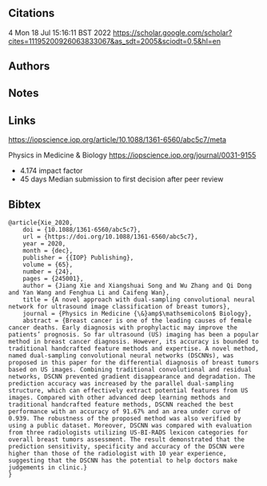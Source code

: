 # 
## Citations

4
Mon 18 Jul 15:16:11 BST 2022
https://scholar.google.com/scholar?cites=11195200926063833067&as_sdt=2005&sciodt=0,5&hl=en


## Authors 

## Notes

## Links 

https://iopscience.iop.org/article/10.1088/1361-6560/abc5c7/meta


Physics in Medicine & Biology
https://iopscience.iop.org/journal/0031-9155
* 4.174 impact factor  
* 45 days Median submission to first decision after peer review

## Bibtex 

```
@article{Xie_2020,
	doi = {10.1088/1361-6560/abc5c7},
	url = {https://doi.org/10.1088/1361-6560/abc5c7},
	year = 2020,
	month = {dec},
	publisher = {{IOP} Publishing},
	volume = {65},
	number = {24},
	pages = {245001},
	author = {Jiang Xie and Xiangshuai Song and Wu Zhang and Qi Dong and Yan Wang and Fenghua Li and Caifeng Wan},
	title = {A novel approach with dual-sampling convolutional neural network for ultrasound image classification of breast tumors},
	journal = {Physics in Medicine {\&}amp$\mathsemicolon$ Biology},
	abstract = {Breast cancer is one of the leading causes of female cancer deaths. Early diagnosis with prophylactic may improve the patients’ prognosis. So far ultrasound (US) imaging has been a popular method in breast cancer diagnosis. However, its accuracy is bounded to traditional handcrafted feature methods and expertise. A novel method, named dual-sampling convolutional neural networks (DSCNNs), was proposed in this paper for the differential diagnosis of breast tumors based on US images. Combining traditional convolutional and residual networks, DSCNN prevented gradient disappearance and degradation. The prediction accuracy was increased by the parallel dual-sampling structure, which can effectively extract potential features from US images. Compared with other advanced deep learning methods and traditional handcrafted feature methods, DSCNN reached the best performance with an accuracy of 91.67% and an area under curve of 0.939. The robustness of the proposed method was also verified by using a public dataset. Moreover, DSCNN was compared with evaluation from three radiologists utilizing US-BI-RADS lexicon categories for overall breast tumors assessment. The result demonstrated that the prediction sensitivity, specificity and accuracy of the DSCNN were higher than those of the radiologist with 10 year experience, suggesting that the DSCNN has the potential to help doctors make judgements in clinic.}
}
```

